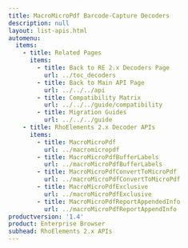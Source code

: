 ```yaml
---
title: MacroMicroPdf Barcode-Capture Decoders
description: null
layout: list-apis.html
automenu:
  items:
    - title: Related Pages
      items:
        - title: Back to RE 2.x Decoders Page
          url: ../toc_decoders
        - title: Back to Main API Page
          url: ../../../api
        - title: Compatibility Matrix
          url: ../../../guide/compatibility
        - title: Migration Guides
          url: ../../../guide
    - title: RhoElements 2.x Decoder APIs
      items:
        - title: MacroMicroPdf
          url: ../macromicropdf
        - title: MacroMicroPdfBufferLabels
          url: ../macroMicroPdfBufferLabels
        - title: MacroMicroPdfConvertToMicroPdf
          url: ../macroMicroPdfConvertToMicroPdf
        - title: MacroMicroPdfExclusive
          url: ../macroMicroPdfExclusive
        - title: MacroMicroPdfReportAppendedInfo
          url: ../macroMicroPdfReportAppendInfo
productversion: '1.4'
product: Enterprise Browser
subhead: RhoElements 2.x APIs
---
```




